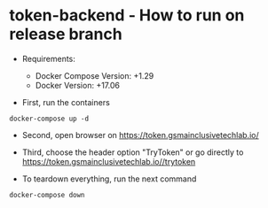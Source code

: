 # token-backend - How to run on release branch

- Requirements:

  - Docker Compose Version: +1.29
  - Docker Version: +17.06

- First, run the containers

```
docker-compose up -d 
```

- Second, open browser on https://token.gsmainclusivetechlab.io/ 

- Third, choose the header option "TryToken" or go directly to https://token.gsmainclusivetechlab.io//trytoken

- To teardown everything, run the next command

```
docker-compose down
```
